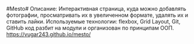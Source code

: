 #Mesto#
Описание: Интерактивная страница, куда можно добавлять фотографии, просматривать их в увеличенном формате, удалять их и ставить лайки.
Используемые технологии: flexbox, Grid Layout, Git, GitHub код разбит на модули и организован по принципам ООП.
https://vugar243.github.io/mesto/